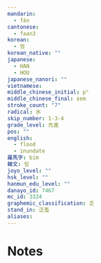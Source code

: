 ```yaml
---
mandarin:
  - fàn
cantonese:
  - faan3
korean:
  - 범
korean_native: ""
japanese:
  - HAN
  - HOU
japanese_nanori: ""
vietnamese:
middle_chinese_initial: pʰ
middle_chinese_final: ɨɐm
stroke_count: "7"
radical: 水
skip_number: 1-3-4
grade_level: 先進
pos: ""
english:
  - flood
  - inundate
羅馬字: bim
韓文: 빔
joyo_level: ""
hsk_level: ""
hanmun_edu_level: ""
danayo_id: 7467
mc_id: 3324
graphemic_classification: 乏
stand_in: 泛濫
aliases:
---
```


# Notes
